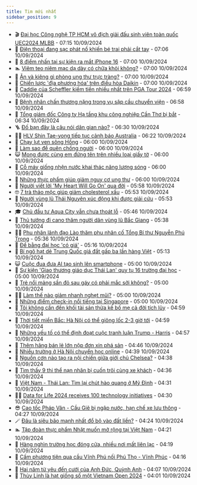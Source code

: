 ```yaml
---
title: Tim mới nhất
sidebar_position: 9
---
```


<!-- vnexpress-tin-moi-nhat:START -->
- 🎬 [Đại học Công nghệ TP HCM vô địch giải đấu sinh viên toàn quốc UEC2024 MLBB](https://vnexpress.net/dai-hoc-cong-nghe-tp-hcm-vo-dich-giai-dau-sinh-vien-toan-quoc-uec2024-mlbb-4791109.html) - 07:15 10/09/2024
- 🐎 [Điện thoại đang sạc phát nổ khiến bé trai phải cắt tay](https://vnexpress.net/dien-thoai-dang-sac-phat-no-khien-be-trai-phai-cat-tay-4791144.html) - 07:06 10/09/2024
- 🦍 [8 điểm nhấn tại sự kiện ra mắt iPhone 16](https://vnexpress.net/8-diem-nhan-tai-su-kien-ra-mat-iphone-16-4791043.html) - 07:00 10/09/2024
- 🏊 [Viêm teo niêm mạc dạ dày có chữa khỏi không?](https://vnexpress.net/viem-teo-niem-mac-da-day-co-chua-khoi-khong-4791198.html) - 07:00 10/09/2024
- 🎊 [Ăn và kiêng gì phòng ung thư trực tràng?](https://vnexpress.net/an-va-kieng-gi-phong-ung-thu-truc-trang-4790991.html) - 07:00 10/09/2024
- 🎃 [Chiến lược &#39;địa phương hóa&#39; trên điều hòa Daikin](https://vnexpress.net/chien-luoc-dia-phuong-hoa-tren-dieu-hoa-daikin-4775559.html) - 07:00 10/09/2024
- 🧰 [Caddie của Scheffler kiếm tiền nhiều nhất trên PGA Tour 2024](https://vnexpress.net/caddie-cua-scheffler-kiem-tien-nhieu-nhat-tren-pga-tour-2024-4791217.html) - 06:59 10/09/2024
- 🔭 [Bệnh nhân chấn thương nặng trong vụ sập cầu chuyển viện](https://vnexpress.net/benh-nhan-chan-thuong-nang-trong-vu-sap-cau-chuyen-vien-4791190.html) - 06:58 10/09/2024
- 🫶 [Tổng giám đốc Công ty Hạ tầng khu công nghiệp Cần Thơ bị bắt](https://vnexpress.net/tong-giam-doc-cong-ty-ha-tang-khu-cong-nghiep-can-tho-bi-bat-4791195.html) - 06:34 10/09/2024
- 🪜 [Đố bạn đây là câu nói dân gian nào?](https://vnexpress.net/do-ban-day-la-cau-noi-dan-gian-nao-4789482.html) - 06:30 10/09/2024
- 👨‍🏫 [HLV Shin Tae-yong tiếp tục cảnh báo Australia](https://vnexpress.net/hlv-shin-tae-yong-tiep-tuc-canh-bao-australia-4791183.html) - 06:22 10/09/2024
- 🎊 [Chạy lụt ven sông Hồng](https://vnexpress.net/chay-lut-ven-song-hong-4790961.html) - 06:00 10/09/2024
- 🎊 [Làm sao để quên chồng người](https://vnexpress.net/lam-sao-de-quen-chong-nguoi-4791128.html) - 06:00 10/09/2024
- 😺 [Mong được cùng em đứng tên trên nhiều loại giấy tờ](https://vnexpress.net/mong-duoc-cung-em-dung-ten-tren-nhieu-loai-giay-to-4791044.html) - 06:00 10/09/2024
- 🐘 [Cỗ máy giống nhện nước khai thác năng lượng sóng](https://vnexpress.net/co-may-giong-nhen-nuoc-khai-thac-nang-luong-song-4791012.html) - 06:00 10/09/2024
- 🌁 [Những thực phẩm giúp giảm nguy cơ ung thư](https://vnexpress.net/nhung-thuc-pham-giup-giam-nguy-co-ung-thu-4791173.html) - 06:00 10/09/2024
- 🐲 [Người viết lời &#39;My Heart Will Go On&#39; qua đời](https://vnexpress.net/nguoi-viet-loi-my-heart-will-go-on-qua-doi-4791036.html) - 05:58 10/09/2024
- 🤓 [7 trà thảo mộc giúp giảm cholesterol xấu](https://vnexpress.net/7-tra-thao-moc-giup-giam-cholesterol-xau-4791061.html) - 05:53 10/09/2024
- 💪 [Người vùng lũ Thái Nguyên xúc động khi được giải cứu](https://vnexpress.net/nguoi-vung-lu-thai-nguyen-xuc-dong-khi-duoc-giai-cuu-4791122.html) - 05:53 10/09/2024
- 🎓 [Chủ đầu tư Aqua City vẫn chưa thoát lỗ](https://vnexpress.net/chu-dau-tu-aqua-city-van-chua-thoat-lo-4791089.html) - 05:46 10/09/2024
- 🫣 [Thủ tướng đi cano thăm người dân vùng lũ Bắc Giang](https://vnexpress.net/lu-lut-o-mien-bac-do-hoan-luu-bao-yagi-4791150.html) - 05:38 10/09/2024
- 🧑‍💻 [Phu nhân lãnh đạo Lào thăm phu nhân cố Tổng Bí thư Nguyễn Phú Trọng](https://vnexpress.net/phu-nhan-lanh-dao-lao-tham-phu-nhan-co-tong-bi-thu-nguyen-phu-trong-4791168.html) - 05:36 10/09/2024
- 🐲 [Để bằng đại học &#39;có giá&#39;](https://vnexpress.net/de-bang-dai-hoc-co-gia-4790823.html) - 05:16 10/09/2024
- 🌝 [Bí ngô hạt dẻ Trung Quốc giá đắt gấp ba lần hàng Việt](https://vnexpress.net/bi-ngo-hat-de-trung-quoc-gia-dat-gap-ba-lan-hang-viet-4790328.html) - 05:13 10/09/2024
- 😺 [Cuộc đua đưa AI tạo sinh lên smartphone](https://vnexpress.net/cuoc-dua-dua-ai-tao-sinh-len-smartphone-4790812.html) - 05:00 10/09/2024
- 🐎 [Sự kiện &#39;Giao thương giáo dục Thái Lan&#39; quy tụ 16 trường đại học](https://vnexpress.net/su-kien-giao-thuong-giao-duc-thai-lan-quy-tu-16-truong-dai-hoc-4791147.html) - 05:00 10/09/2024
- 🎡 [Trẻ nổi mảng sần đỏ sau gáy có phải mắc sởi không?](https://vnexpress.net/tre-noi-mang-san-do-sau-gay-co-phai-mac-soi-khong-4791113.html) - 05:00 10/09/2024
- 👨‍🏫 [Làm thế nào giảm nhanh nghẹt mũi?](https://vnexpress.net/lam-the-nao-giam-nhanh-nghet-mui-4791010.html) - 05:00 10/09/2024
- 🦆 [Những điểm check-in nổi tiếng tại Singapore](https://vnexpress.net/nhung-diem-check-in-noi-tieng-tai-singapore-4786342.html) - 05:00 10/09/2024
- 🚦 [Tôi không cần đến khối tài sản thừa kế bố mẹ cả đời tích lũy](https://vnexpress.net/toi-khong-can-den-khoi-tai-san-thua-ke-bo-me-ca-doi-tich-luy-4791127.html) - 04:59 10/09/2024
- 💫 [Thời tiết miền Bắc: Hà Nội có thể giông lốc 2-3 giờ tới](https://vnexpress.net/du-bao-thoi-tiet-mien-bac-4791167.html) - 04:59 10/09/2024
- 🎉 [Những yếu tố có thể định đoạt cuộc tranh luận Trump - Harris](https://vnexpress.net/nhung-yeu-to-co-the-dinh-doat-cuoc-tranh-luan-trump-harris-4790570.html) - 04:57 10/09/2024
- 🌋 [Thêm hãng bán lẻ lớn nộp đơn xin phá sản](https://vnexpress.net/them-hang-ban-le-lon-nop-don-xin-pha-san-4791084.html) - 04:46 10/09/2024
- 🤖 [Nhiều trường ở Hà Nội chuyển học online](https://vnexpress.net/nhieu-truong-o-ha-noi-chuyen-hoc-online-4791112.html) - 04:39 10/09/2024
- 🦏 [Nguồn cơn nào tạo ra nội chiến giữa giới chủ Chelsea?](https://vnexpress.net/nguon-con-nao-tao-ra-noi-chien-giua-gioi-chu-chelsea-4791070.html) - 04:38 10/09/2024
- 🦩 [Tìm thấy 9 thi thể nạn nhân bị cuốn trôi cùng xe khách](https://vnexpress.net/tim-thay-9-thi-the-nan-nhan-bi-cuon-troi-cung-xe-khach-4791093.html) - 04:36 10/09/2024
- 👺 [Việt Nam - Thái Lan: Tìm lại chút hào quang ở Mỹ Đình](https://vnexpress.net/viet-nam-thai-lan-tim-lai-chut-hao-quang-o-my-dinh-4791026.html) - 04:31 10/09/2024
- 🧑‍🏫 [Data for Life 2024 receives 100 technology initiatives](https://vnexpress.net/data-for-life-2024-receives-100-technology-initiatives-4790799.html) - 04:30 10/09/2024
- 😎 [Cao tốc Pháp Vân - Cầu Giẽ bị ngập nước, hạn chế xe lưu thông](https://vnexpress.net/cao-toc-phap-van-cau-gie-bi-ngap-nuoc-han-che-xe-luu-thong-4791143.html) - 04:27 10/09/2024
- 🪄 [Đâu là siêu bão mạnh nhất đổ bộ vào đất liền?](https://vnexpress.net/dau-la-sieu-bao-manh-nhat-do-bo-vao-dat-lien-4791103.html) - 04:24 10/09/2024
- 🏊 [Tập đoàn thực phẩm Nhật muốn mở rộng tại Việt Nam](https://vnexpress.net/tap-doan-thuc-pham-nhat-muon-mo-rong-tai-viet-nam-4790239.html) - 04:21 10/09/2024
- 💃 [Hàng nghìn trường học đóng cửa, nhiều nơi mất liên lạc](https://vnexpress.net/hang-nghin-truong-hoc-dong-cua-nhieu-noi-mat-lien-lac-4791076.html) - 04:19 10/09/2024
- 🦆 [Cấm phương tiện qua cầu Vĩnh Phú nối Phú Thọ - Vĩnh Phúc](https://vnexpress.net/cam-phuong-tien-qua-cau-vinh-phu-noi-phu-tho-vinh-phuc-4791088.html) - 04:16 10/09/2024
- 🎊 [Hai năm từ yêu đến cưới của Anh Đức, Quỳnh Anh](https://vnexpress.net/hai-nam-tu-yeu-den-cuoi-cua-anh-duc-quynh-anh-4791057.html) - 04:07 10/09/2024
- 👺 [Thùy Linh là hạt giống số một Vietnam Open 2024](https://vnexpress.net/thuy-linh-la-hat-giong-so-mot-vietnam-open-2024-4791118.html) - 04:01 10/09/2024<!-- vnexpress-tin-moi-nhat:END -->
